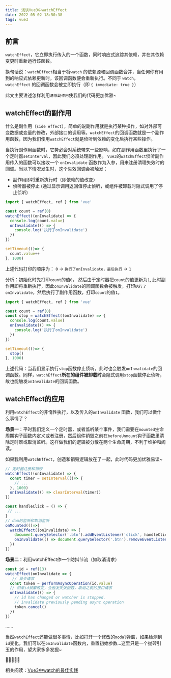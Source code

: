 ```yaml
---
title: 浅谈Vue3中watchEffect
date: 2022-05-02 18:50:38
tags: vue3
---
```


## 前言
`watchEffect`，它立即执行传入的一个函数，同时响应式追踪其依赖，并在其依赖变更时重新运行该函数。

换句话说：`watchEffect`相当于将`watch` 的依赖源和回调函数合并，当任何你有用到的响应式依赖更新时，该回调函数便会重新执行。不同于 `watch`，`watchEffect` 的回调函数会被立即执行（即 `{ immediate: true }`）

此文主要讲述怎样利用`清除副作用`使我们的代码更加优雅~

## watchEffect的副作用

什么是副作用（`side effect`），简单的说副作用就是执行某种操作，如对外部可变数据或变量的修改，外部接口的调用等。`watchEffect`的回调函数就是一个副作用函数，因为我们使用`watchEffect`就是侦听到依赖的变化后执行某些操作。

当执行副作用函数时，它势必会对系统带来一些影响，如在副作用函数里执行了一个定时器`setInterval`，因此我们必须处理副作用。
`Vue3`的`watchEffect`侦听副作用传入的函数可以接收一个 `onInvalidate` 函数作为入参，用来注册清理失效时的回调。当以下情况发生时，这个失效回调会被触发：
-   副作用即将重新执行时（即依赖的值改变）
-   侦听器被停止 (通过显示调用返回值停止侦听，或组件被卸载时隐式调用了停止侦听)

```js
import { watchEffect, ref } from 'vue'

const count = ref(0)
watchEffect((onInvalidate) => {
  console.log(count.value)
  onInvalidate(() => {
    console.log('执行了onInvalidate')
  })
})

setTimeout(()=> {
  count.value++
}, 1000)
```

上述代码打印的顺序为： `0` -> `执行了onInvalidate，最后执行` -> `1`

分析：初始化时先打印`count`的值`0`， 然后由于定时器把`count`的值更新为`1`, 此时副作用即将重新执行，因此`onInvalidate`的回调函数会被触发，打印`执行了onInvalidate`，然后执行了副作用函数，打印`count`的值`1`。

```js
import { watchEffect, ref } from 'vue'

const count = ref(0)
const stop = watchEffect((onInvalidate) => {
  console.log(count.value)
  onInvalidate(() => {
    console.log('执行了onInvalidate')
  })
})

setTimeout(()=> {
  stop()
}, 1000)
```
上述代码：当我们显示执行`stop`函数停止侦听，此时也会触发`onInvalidate`的回调函数。同样，`watchEffect`**所在的组件被卸载时**会隐式调用`stop`函数停止侦听，故也能触发`onInvalidate`的回调函数。

## watchEffect的应用
利用`watchEffect`的非惰性执行，以及传入的`onInvalidate` 函数，我们可以做什么事情了？

**场景一**：平时我们定义一个定时器，或者监听某个事件，我们需要在`mounted`生命周期钩子函数内定义或者注册，然后组件销毁之前在`beforeUnmount`钩子函数里清除定时器或取消监听。这样做我们的逻辑被分散在两个生命周期，不利于维护和阅读。

如果我利用`watchEffect`，创造和销毁逻辑放在了一起，此时代码更加优雅易读~

```js
// 定时器注册和销毁
watchEffect((onInvalidate) => {
  const timer = setInterval(()=> {
    // ...
  }, 1000)
  onInvalidate(() => clearInterval(timer))
})

const handleClick = () => {
 // ...
}
// dom的监听和取消监听
onMounted(()=>{
  watchEffect((onInvalidate) => {
    document.querySelector('.btn').addEventListener('click', handleClick, false)
    onInvalidate(() => document.querySelector('.btn').removeEventListener('click', handleClick))
  })
})
```

**场景二**：利用watchEffect作一个防抖节流（如取消请求）

```js
const id = ref(13)
watchEffect(onInvalidate => {
   // 异步请求
  const token = performAsyncOperation(id.value)
  // 如果id频繁改变，会触发失效函数，取消之前的接口请求
  onInvalidate(() => {
    // id has changed or watcher is stopped.
    // invalidate previously pending async operation
    token.cancel()
  })
})
```
......

当然`watchEffect`还能做很多事情，比如打开一个修改的`modal`弹窗，如果检测到`id`变化，我们可以在`onInvalidate`函数内，重置初始参数...这里只是一个抛砖引玉的作用，望大家多多发掘~

🚀🚀🚀🚀🚀

相关阅读：[Vue3中watch的最佳实践](https://zqhexor.github.io/2021/07/04/Vue3中watch的最佳实践/)
